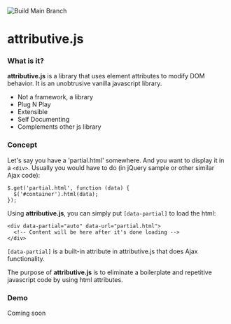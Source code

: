 ![Build Main Branch](https://github.com/bingzer/attributive.js/workflows/Build%20Main%20Branch/badge.svg)

# attributive.js

### What is it?
**attributive.js** is a library that uses element attributes to modify DOM behavior.
It is an unobtrusive vanilla javascript library.

* Not a framework, a library
* Plug N Play
* Extensible
* Self Documenting
* Complements other js library

### Concept
Let's say you have a 'partial.html' somewhere.
And you want to display it in a `<div>`.
Usually you would have to do (in jQuery sample or other similar Ajax code):
```
$.get('partial.html', function (data) {
  $('#container').html(data);
});
```
Using **attributive.js**, you can simply put `[data-partial]` to load the html:
```
<div data-partial="auto" data-url="partial.html">
  <!-- Content will be here after it's done loading -->
</div>
```
`[data-partial]` is a built-in attribute in attributive.js that does Ajax functionality.

The purpose of **attributive.js** is to eliminate a boilerplate and repetitive javascript code by using html attributes.

### Demo
Coming soon
